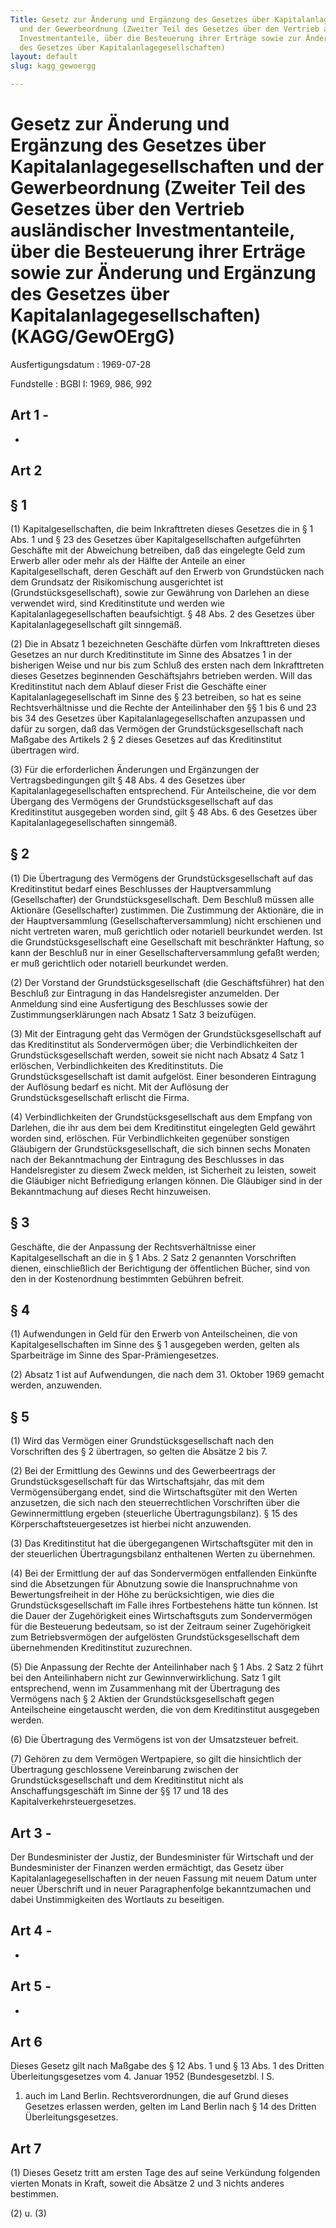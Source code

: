 ```yaml
---
Title: Gesetz zur Änderung und Ergänzung des Gesetzes über Kapitalanlagegesellschaften
  und der Gewerbeordnung (Zweiter Teil des Gesetzes über den Vertrieb ausländischer
  Investmentanteile, über die Besteuerung ihrer Erträge sowie zur Änderung und Ergänzung
  des Gesetzes über Kapitalanlagegesellschaften)
layout: default
slug: kagg_gewoergg

---
```


# Gesetz zur Änderung und Ergänzung des Gesetzes über Kapitalanlagegesellschaften und der Gewerbeordnung (Zweiter Teil des Gesetzes über den Vertrieb ausländischer Investmentanteile, über die Besteuerung ihrer Erträge sowie zur Änderung und Ergänzung des Gesetzes über Kapitalanlagegesellschaften) (KAGG/GewOErgG)

Ausfertigungsdatum
:   1969-07-28

Fundstelle
:   BGBl I: 1969, 986, 992



## Art 1 - 

-


## Art 2



## § 1

(1) Kapitalgesellschaften, die beim Inkrafttreten dieses Gesetzes die
in § 1 Abs. 1 und
§ 23              des Gesetzes über Kapitalgesellschaften aufgeführten
Geschäfte mit der Abweichung betreiben, daß das eingelegte Geld zum
Erwerb aller oder mehr als der Hälfte der Anteile an einer
Kapitalgesellschaft, deren Geschäft auf den Erwerb von Grundstücken
nach dem Grundsatz der Risikomischung ausgerichtet ist
(Grundstücksgesellschaft), sowie zur Gewährung von Darlehen an diese
verwendet wird, sind Kreditinstitute und werden wie
Kapitalanlagegesellschaften beaufsichtigt.
§ 48              Abs. 2 des Gesetzes über Kapitalanlagegesellschaft
gilt sinngemäß.

(2) Die in Absatz 1 bezeichneten Geschäfte dürfen vom Inkrafttreten
dieses Gesetzes an nur durch Kreditinstitute im Sinne des Absatzes 1
in der bisherigen Weise und nur bis zum Schluß des ersten nach dem
Inkrafttreten dieses Gesetzes beginnenden Geschäftsjahrs betrieben
werden. Will das Kreditinstitut nach dem Ablauf dieser Frist die
Geschäfte einer Kapitalanlagegesellschaft im Sinne des
§ 23              betreiben, so hat es seine Rechtsverhältnisse und
die Rechte der Anteilinhaber den §§ 1 bis 6 und
23 bis 34              des Gesetzes über Kapitalanlagegesellschaften
anzupassen und dafür zu sorgen, daß das Vermögen der
Grundstücksgesellschaft nach Maßgabe des Artikels 2 § 2 dieses
Gesetzes auf das Kreditinstitut übertragen wird.

(3) Für die erforderlichen Änderungen und Ergänzungen der
Vertragsbedingungen gilt
§ 48              Abs. 4 des Gesetzes über Kapitalanlagegesellschaften
entsprechend. Für Anteilscheine, die vor dem Übergang des Vermögens
der Grundstücksgesellschaft auf das Kreditinstitut ausgegeben worden
sind, gilt
§ 48              Abs. 6 des Gesetzes über Kapitalanlagegesellschaften
sinngemäß.


## § 2

(1) Die Übertragung des Vermögens der Grundstücksgesellschaft auf das
Kreditinstitut bedarf eines Beschlusses der Hauptversammlung
(Gesellschafter) der Grundstücksgesellschaft. Dem Beschluß müssen alle
Aktionäre (Gesellschafter) zustimmen. Die Zustimmung der Aktionäre,
die in der Hauptversammlung (Gesellschafterversammlung) nicht
erschienen und nicht vertreten waren, muß
gerichtlich oder              notariell beurkundet werden. Ist die
Grundstücksgesellschaft eine Gesellschaft mit beschränkter Haftung, so
kann der Beschluß nur in einer Gesellschafterversammlung gefaßt
werden; er muß
gerichtlich oder              notariell beurkundet werden.

(2) Der Vorstand der Grundstücksgesellschaft (die Geschäftsführer) hat
den Beschluß zur Eintragung in das Handelsregister anzumelden. Der
Anmeldung sind eine Ausfertigung des Beschlusses sowie der
Zustimmungserklärungen nach Absatz 1 Satz 3 beizufügen.

(3) Mit der Eintragung geht das Vermögen der Grundstücksgesellschaft
auf das Kreditinstitut als Sondervermögen über; die Verbindlichkeiten
der Grundstücksgesellschaft werden, soweit sie nicht nach Absatz 4
Satz 1 erlöschen, Verbindlichkeiten des Kreditinstituts. Die
Grundstücksgesellschaft ist damit aufgelöst. Einer besonderen
Eintragung der Auflösung bedarf es nicht. Mit der Auflösung der
Grundstücksgesellschaft erlischt die Firma.

(4) Verbindlichkeiten der Grundstücksgesellschaft aus dem Empfang von
Darlehen, die ihr aus dem bei dem Kreditinstitut eingelegten Geld
gewährt worden sind, erlöschen. Für Verbindlichkeiten gegenüber
sonstigen Gläubigern der Grundstücksgesellschaft, die sich binnen
sechs Monaten nach der Bekanntmachung der Eintragung des Beschlusses
in das Handelsregister zu diesem Zweck melden, ist Sicherheit zu
leisten, soweit die Gläubiger nicht Befriedigung erlangen können. Die
Gläubiger sind in der Bekanntmachung auf dieses Recht hinzuweisen.


## § 3

Geschäfte, die der Anpassung der Rechtsverhältnisse einer
Kapitalgesellschaft an die in § 1 Abs. 2 Satz 2 genannten Vorschriften
dienen, einschließlich der Berichtigung der öffentlichen Bücher, sind
von den in der Kostenordnung bestimmten Gebühren befreit.


## § 4

(1) Aufwendungen in Geld für den Erwerb von Anteilscheinen, die von
Kapitalgesellschaften im Sinne des § 1 ausgegeben werden, gelten als
Sparbeiträge im Sinne des Spar-Prämiengesetzes.

(2) Absatz 1 ist auf Aufwendungen, die nach dem 31. Oktober 1969
gemacht werden, anzuwenden.


## § 5

(1) Wird das Vermögen einer Grundstücksgesellschaft nach den
Vorschriften des § 2 übertragen, so gelten die Absätze 2 bis 7.

(2) Bei der Ermittlung des Gewinns und des Gewerbeertrags der
Grundstücksgesellschaft für das Wirtschaftsjahr, das mit dem
Vermögensübergang endet, sind die Wirtschaftsgüter mit den Werten
anzusetzen, die sich nach den steuerrechtlichen Vorschriften über die
Gewinnermittlung ergeben (steuerliche Übertragungsbilanz). § 15 des
Körperschaftsteuergesetzes ist hierbei nicht anzuwenden.

(3) Das Kreditinstitut hat die übergegangenen Wirtschaftsgüter mit den
in der steuerlichen Übertragungsbilanz enthaltenen Werten zu
übernehmen.

(4) Bei der Ermittlung der auf das Sondervermögen entfallenden
Einkünfte sind die Absetzungen für Abnutzung sowie die Inanspruchnahme
von Bewertungsfreiheit in der Höhe zu berücksichtigen, wie dies die
Grundstücksgesellschaft im Falle ihres Fortbestehens hätte tun können.
Ist die Dauer der Zugehörigkeit eines Wirtschaftsguts zum
Sondervermögen für die Besteuerung bedeutsam, so ist der Zeitraum
seiner Zugehörigkeit zum Betriebsvermögen der aufgelösten
Grundstücksgesellschaft dem übernehmenden Kreditinstitut zuzurechnen.

(5) Die Anpassung der Rechte der Anteilinhaber nach § 1 Abs. 2 Satz 2
führt bei den Anteilinhabern nicht zur Gewinnverwirklichung. Satz 1
gilt entsprechend, wenn im Zusammenhang mit der Übertragung des
Vermögens nach § 2 Aktien der Grundstücksgesellschaft gegen
Anteilscheine eingetauscht werden, die von dem Kreditinstitut
ausgegeben werden.

(6) Die Übertragung des Vermögens ist von der Umsatzsteuer befreit.

(7) Gehören zu dem Vermögen Wertpapiere, so gilt die hinsichtlich der
Übertragung geschlossene Vereinbarung zwischen der
Grundstücksgesellschaft und dem Kreditinstitut nicht als
Anschaffungsgeschäft im Sinne der §§ 17 und 18 des
Kapitalverkehrsteuergesetzes.


## Art 3 - 

Der Bundesminister der Justiz, der Bundesminister für Wirtschaft und
der Bundesminister der Finanzen werden ermächtigt, das Gesetz über
Kapitalanlagegesellschaften in der neuen Fassung mit neuem Datum unter
neuer Überschrift und in neuer Paragraphenfolge bekanntzumachen und
dabei Unstimmigkeiten des Wortlauts zu beseitigen.


## Art 4 - 

-


## Art 5 - 

-


## Art 6

Dieses Gesetz gilt nach Maßgabe des § 12 Abs. 1 und § 13 Abs. 1 des
Dritten Überleitungsgesetzes vom 4. Januar 1952 (Bundesgesetzbl. I S.
1) auch im Land Berlin. Rechtsverordnungen, die auf Grund dieses
Gesetzes erlassen werden, gelten im Land Berlin nach § 14 des Dritten
Überleitungsgesetzes.


## Art 7

(1) Dieses Gesetz tritt am ersten Tage des auf seine Verkündung
folgenden vierten Monats in Kraft, soweit die Absätze 2 und 3 nichts
anderes bestimmen.

(2) u. (3)

